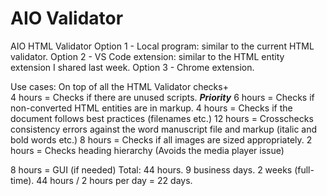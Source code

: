 # AIO Validator

AIO HTML Validator
Option 1 - Local program: similar to the current HTML validator.
Option 2 - VS Code extension: similar to the HTML entity extension I shared last week.
Option 3 - Chrome extension.

Use cases:
On top of all the HTML Validator checks+<br>
4 hours = Checks if there are unused scripts.
**_Priority_** 6 hours = Checks if non-converted HTML entities are in markup.
4 hours = Checks if the document follows best practices (filenames etc.)
12 hours = Crosschecks consistency errors against the word manuscript file and markup (italic and bold words etc.)
8 hours = Checks if all images are sized appropriately.
2 hours = Checks heading hierarchy (Avoids the media player issue)

8 hours = GUI (if needed)
Total: 44 hours. 9 business days. 2 weeks (full-time).
44 hours / 2 hours per day = 22 days.
